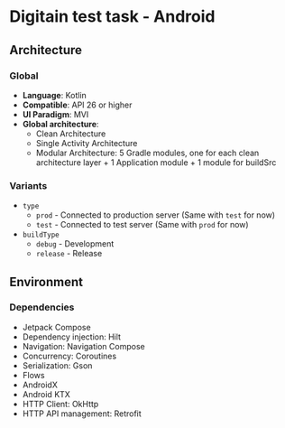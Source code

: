 # Digitain test task - Android

## Architecture

### Global

* __Language__: Kotlin
* __Compatible__: API 26 or higher
* __UI
  Paradigm__: MVI
* __Global architecture__:
    * Clean Architecture
    * Single Activity Architecture
    * Modular Architecture: 5 Gradle modules, one for each clean architecture layer + 1 Application
      module + 1 module for buildSrc

### Variants

* `type`
    * `prod` - Connected to production server (Same with `test` for now)
    * `test` - Connected to test server (Same with `prod` for now)
* `buildType`
    * `debug` - Development
    * `release` - Release

## Environment

### Dependencies

- Jetpack Compose
- Dependency injection: Hilt
- Navigation: Navigation Compose
- Concurrency: Coroutines
- Serialization: Gson
- Flows
- AndroidX
- Android KTX
- HTTP Client: OkHttp
- HTTP API management: Retrofit

